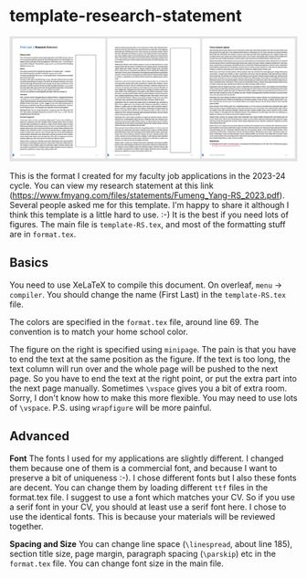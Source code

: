 # template-research-statement

![Preview](preview.png)


This is the format I created for my faculty job applications in the 2023-24 cycle. You can view my research statement at this link (https://www.fmyang.com/files/statements/Fumeng_Yang-RS_2023.pdf). Several people asked me for this template. I'm happy to share it although I think this template is a little hard to use. :-) It is the best if you need lots of figures. The main file is `template-RS.tex`, and most of the formatting stuff are in `format.tex`.

## Basics

You need to use XeLaTeX to compile this document. On overleaf, `menu` → `compiler`. You should change the name (First Last) in the `template-RS.tex` file.


The colors are specified in the `format.tex` file, around line 69. The convention is to match your home school color.

The figure on the right is specified using `minipage`. The pain is that you have to end the text at the same position as the figure. If the text is too long, the text column will run over and the whole page will be pushed to the next page. So you have to end the text at the right point, or put the extra part into the next page manually. Sometimes `\vspace` gives you a bit of extra room. Sorry, I don't know how to make this more flexible. You may need to use lots of `\vspace`. P.S. using `wrapfigure` will be more painful.

## Advanced

**Font** The fonts I used for my applications are slightly different. I changed them because one of them is a commercial font, and because I want to preserve a bit of uniqueness :-). I chose different fonts but I also these fonts are decent. You can change them by loading different `ttf` files in the format.tex file. I suggest to use a font which matches your CV. So if you use a serif font in your CV, you should at least use a serif font here. I chose to use the identical fonts. This is because your materials will be reviewed together.

**Spacing and Size** You can change line space (`\linespread`, about line 185), section title size, page margin, paragraph spacing (`\parskip`) etc in the `format.tex` file. You can change font size in the main file.
